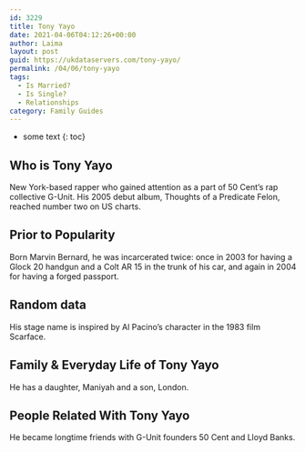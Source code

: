 ```yaml
---
id: 3229
title: Tony Yayo
date: 2021-04-06T04:12:26+00:00
author: Laima
layout: post
guid: https://ukdataservers.com/tony-yayo/
permalink: /04/06/tony-yayo
tags:
  - Is Married?
  - Is Single?
  - Relationships
category: Family Guides
---
```


* some text
{: toc}


## Who is Tony Yayo
                  
                  
                  
New York-based rapper who gained attention as a part of 50 Cent&#8217;s rap collective G-Unit. His 2005 debut album, Thoughts of a Predicate Felon, reached number two on US charts.
                  
              
            
              
            
                
                
                
## Prior to Popularity
                  
                  
                  
Born Marvin Bernard, he was incarcerated twice: once in 2003 for having a Glock 20 handgun and a Colt AR 15 in the trunk of his car, and again in 2004 for having a forged passport.
                  
              
            
              
            
                
                
                
## Random data
                  
                  
                  
His stage name is inspired by Al Pacino&#8217;s character in the 1983 film Scarface.
                  
              
            
              
            
                
                
                
## Family & Everyday Life of Tony Yayo
                  
                  
                  
He has a daughter, Maniyah and a son, London.
                  
              
            
              
            
                
                
                
## People Related With Tony Yayo
                  
                  
                  
He became longtime friends with G-Unit founders 50 Cent and Lloyd Banks.
                  
              
            
              
            
                
              
            
              
              
            
            
              
            
          
          
          